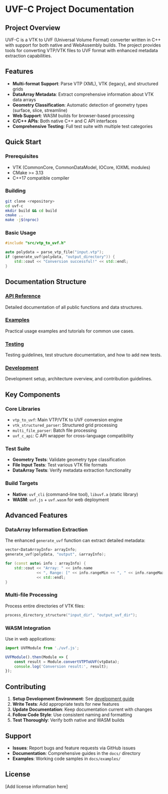 # UVF-C Project Documentation

## Project Overview

UVF-C is a VTK to UVF (Universal Volume Format) converter written in C++ with support for both native and WebAssembly builds. The project provides tools for converting VTP/VTK files to UVF format with enhanced metadata extraction capabilities.

## Features

- **Multi-format Support**: Parse VTP (XML), VTK (legacy), and structured grids
- **DataArray Metadata**: Extract comprehensive information about VTK data arrays
- **Geometry Classification**: Automatic detection of geometry types (surface, slice, streamline)
- **Web Support**: WASM builds for browser-based processing
- **C/C++ APIs**: Both native C++ and C API interfaces
- **Comprehensive Testing**: Full test suite with multiple test categories

## Quick Start

### Prerequisites
- VTK (CommonCore, CommonDataModel, IOCore, IOXML modules)
- CMake >= 3.13
- C++17 compatible compiler

### Building
```bash
git clone <repository>
cd uvf-c
mkdir build && cd build
cmake ..
make -j$(nproc)
```

### Basic Usage
```cpp
#include "src/vtp_to_uvf.h"

auto polydata = parse_vtp_file("input.vtp");
if (generate_uvf(polydata, "output_directory")) {
    std::cout << "Conversion successful!" << std::endl;
}
```

## Documentation Structure

### [API Reference](api/)
Detailed documentation of all public functions and data structures.

### [Examples](examples/)
Practical usage examples and tutorials for common use cases.

### [Testing](testing/)
Testing guidelines, test structure documentation, and how to add new tests.

### [Development](development/)
Development setup, architecture overview, and contribution guidelines.

## Key Components

### Core Libraries
- `vtp_to_uvf`: Main VTP/VTK to UVF conversion engine
- `vtk_structured_parser`: Structured grid processing
- `multi_file_parser`: Batch file processing
- `uvf_c_api`: C API wrapper for cross-language compatibility

### Test Suite
- **Geometry Tests**: Validate geometry type classification
- **File Input Tests**: Test various VTK file formats
- **DataArray Tests**: Verify metadata extraction functionality

### Build Targets
- **Native**: `uvf_cli` (command-line tool), `libuvf.a` (static library)
- **WASM**: `uvf.js` + `uvf.wasm` for web deployment

## Advanced Features

### DataArray Information Extraction
The enhanced `generate_uvf` function can extract detailed metadata:
```cpp
vector<DataArrayInfo> arrayInfo;
generate_uvf(polydata, "output", &arrayInfo);

for (const auto& info : arrayInfo) {
    std::cout << "Array: " << info.name 
              << ", Range: [" << info.rangeMin << ", " << info.rangeMax << "]"
              << std::endl;
}
```

### Multi-file Processing
Process entire directories of VTK files:
```cpp
process_directory_structure("input_dir", "output_uvf_dir");
```

### WASM Integration
Use in web applications:
```javascript
import UVFModule from './uvf.js';

UVFModule().then(Module => {
    const result = Module.convertVTPToUVF(vtpData);
    console.log('Conversion result:', result);
});
```

## Contributing

1. **Setup Development Environment**: See [development guide](development/)
2. **Write Tests**: Add appropriate tests for new features
3. **Update Documentation**: Keep documentation current with changes
4. **Follow Code Style**: Use consistent naming and formatting
5. **Test Thoroughly**: Verify both native and WASM builds

## Support

- **Issues**: Report bugs and feature requests via GitHub issues
- **Documentation**: Comprehensive guides in the `docs/` directory
- **Examples**: Working code samples in `docs/examples/`

## License

[Add license information here]
